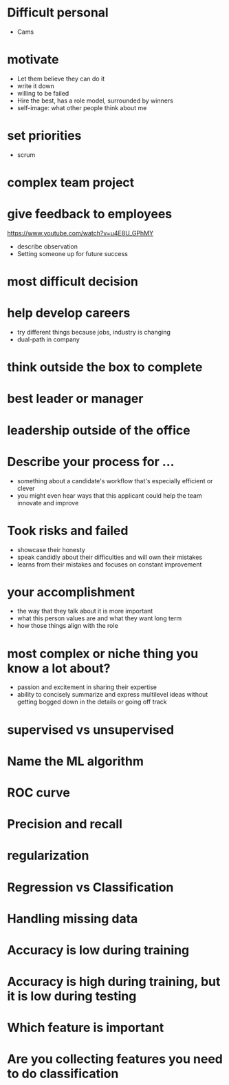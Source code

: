 # Difficult personal
* Cams

# motivate 
* Let them believe they can do it
* write it down
* willing to be failed
* Hire the best, has a role model, surrounded by winners
* self-image: what other people think about me


# set priorities
* scrum

# complex team project

# give feedback to employees 
https://www.youtube.com/watch?v=u4E8U_GPhMY  

* describe observation
* Setting someone up for future success

# most difficult decision

# help develop careers
* try different things because jobs, industry is changing
* dual-path in company

# think outside the box to complete

# best leader or manager

# leadership outside of the office


# Describe your process for ...
* something about a candidate's workflow that's especially efficient or clever
* you might even hear ways that this applicant could help the team innovate and improve

# Took risks and failed
* showcase their honesty
* speak candidly about their difficulties and will own their mistakes
* learns from their mistakes and focuses on constant improvement

# your accomplishment
* the way that they talk about it is more important
* what this person values are and what they want long term 
* how those things align with the role

# most complex or niche thing you know a lot about?
* passion and excitement in sharing their expertise
* ability to concisely summarize and express multilevel ideas without getting bogged down in the details or going off track

# supervised vs unsupervised

# Name the ML algorithm

# ROC curve

# Precision and recall 

# regularization 

# Regression vs Classification

# Handling missing data

# Accuracy is low during training

# Accuracy is high during training, but it is low during testing

# Which feature is important

# Are you collecting features you need to do classification
